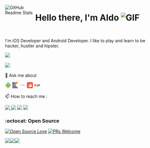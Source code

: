 <p align="left">
 <img width="100px" src="https://svgshare.com/i/TEA.svg" align="left" alt="GitHub Readme Stats" />
 
 
<h1 align="left"> Hello there, I'm Aldo <img alt="GIF" src="https://im4.ezgif.com/tmp/ezgif-4-8dc733e8c745.gif" width="40px" /></h1>
<p align="left"><img src="https://img.shields.io/github/followers/reinaldoriant?style=social" alt="" />


<p align="left"> I'm iOS Developer and Android Developer. I like to play and learn to be hacker, hustler and hipster.</p>

<p align='left'>
  <a href="#"><img src="https://github-readme-stats.vercel.app/api?username=reinaldoriant&show_icons=true&count_private=true" width="350"></a>
</p>
<p align='left'>
  <a href="#"><img src="https://github-readme-stats.vercel.app/api/top-langs/?username=reinaldoriant&layout=compact"></a></p>

<p align="left">  💬 Ask me about </p>
<p align="left">
<code><img height="20" src="https://raw.githubusercontent.com/github/explore/5c058a388828bb5fde0bcafd4bc867b5bb3f26f3/topics/android/android.png"></code>
<code><img height="20" src="https://raw.githubusercontent.com/github/explore/80688e429a7d4ef2fca1e82350fe8e3517d3494d/topics/kotlin/kotlin.png"></code>
<code><img height="20" src="https://raw.githubusercontent.com/github/explore/80688e429a7d4ef2fca1e82350fe8e3517d3494d/topics/java/java.png"></code>
<code><img height="20" src="https://raw.githubusercontent.com/github/explore/80688e429a7d4ef2fca1e82350fe8e3517d3494d/topics/swift/swift.png"></code>
<code><img height="20" src="https://raw.githubusercontent.com/github/explore/80688e429a7d4ef2fca1e82350fe8e3517d3494d/topics/git/git.png"></code></p>


<p align="left"> 📫 How to reach me : </p>

 <p align="left"> 
 <a href="https://t.me/reinaldoriant" >
  <img src="https://img.shields.io/badge/Telegram-2CA5E0?style=for-the-badge&logo=telegram&logoColor=white" />
  <a href="https://linkedin.com/in/reinaldoriant">
  <img src="https://img.shields.io/badge/LinkedIn-0077B5?style=for-the-badge&logo=linkedin&logoColor=white" /></a>
 <a href="https://medium.com/@ruang-aldo">
  <img src="https://img.shields.io/badge/Medium-12100E?style=for-the-badge&logo=medium&logoColor=white" /></a>
  <a href="mailto:reinaldoriant@gmail.com" >
   <img src="https://img.shields.io/badge/Gmail-D14836?style=for-the-badge&logo=gmail&logoColor=white"  /></a>
</p>


### :octocat: Open Source

[![Open Source Love](https://badges.frapsoft.com/os/v2/open-source.svg?v=103)](https://github.com/reinaldoriant) [![PRs Welcome](https://img.shields.io/badge/PRs-welcome-brightgreen.svg?style=flat&logo=github)](https://github.com/reinaldoriant/GubakeGame)

<a href="https://github.com/reinaldoriant/GubakeGame">
  <img align="left" src="https://github-readme-stats.vercel.app/api/pin/?username=reinaldoriant&repo=GubakeGame" />
</a>
<a href="https://github.com/reinaldoriant/weather-simple-apps">
  <img align="left" src="https://github-readme-stats.vercel.app/api/pin/?username=reinaldoriant&repo=weather-simple-apps" />
</a>
<a href="https://github.com/reinaldoriant/movie-app">
  <img align="left" src="https://github-readme-stats.vercel.app/api/pin/?username=reinaldoriant&repo=movie-app" />
</a>
